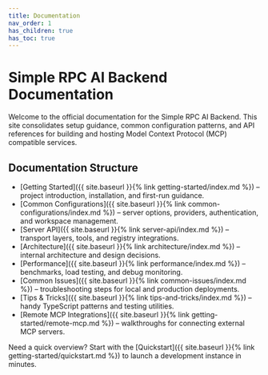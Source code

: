 ```yaml
---
title: Documentation
nav_order: 1
has_children: true
has_toc: true
---
```


# Simple RPC AI Backend Documentation

Welcome to the official documentation for the Simple RPC AI Backend. This site consolidates setup guidance, common configuration patterns, and API references for building and hosting Model Context Protocol (MCP) compatible services.

## Documentation Structure

- [Getting Started]({{ site.baseurl }}{% link getting-started/index.md %}) – project introduction, installation, and first-run guidance.
- [Common Configurations]({{ site.baseurl }}{% link common-configurations/index.md %}) – server options, providers, authentication, and workspace management.
- [Server API]({{ site.baseurl }}{% link server-api/index.md %}) – transport layers, tools, and registry integrations.
- [Architecture]({{ site.baseurl }}{% link architecture/index.md %}) – internal architecture and design decisions.
- [Performance]({{ site.baseurl }}{% link performance/index.md %}) – benchmarks, load testing, and debug monitoring.
- [Common Issues]({{ site.baseurl }}{% link common-issues/index.md %}) – troubleshooting steps for local and production deployments.
- [Tips & Tricks]({{ site.baseurl }}{% link tips-and-tricks/index.md %}) – handy TypeScript patterns and testing utilities.
- [Remote MCP Integrations]({{ site.baseurl }}{% link getting-started/remote-mcp.md %}) – walkthroughs for connecting external MCP servers.

Need a quick overview? Start with the [Quickstart]({{ site.baseurl }}{% link getting-started/quickstart.md %}) to launch a development instance in minutes.
